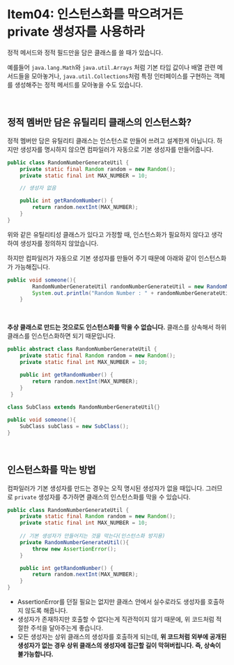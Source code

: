 # Item04: 인스턴스화를 막으려거든 private 생성자를 사용하라

정적 메서드와 정적 필드만을 담은 클래스를 쓸 때가 있습니다.

예를들어 `java.lang.Math`와 `java.util.Arrays` 처럼 기본 타입 값이나 배열 관련 메서드들을 모아놓거나, `java.util.Collections`처럼 특정 인터페이스를 구현하는 객체를 생성해주는 정적 메서드를 모아놓을 수도 있습니다.

</br >

## 정적 멤버만 담은 유틸리티 클래스의 인스턴스화?

정적 멤버만 담은 유틸리티 클래스는 인스턴스로 만들어 쓰려고 설계한게 아닙니다. 하지만 생성자를 명시하지 않으면 컴파일러가 자동으로 기본 생성자를 만들어줍니다.

~~~java
public class RandomNumberGenerateUtil {
    private static final Random random = new Random();
    private static final int MAX_NUMBER = 10;

    // 생성자 없음

    public int getRandomNumber() {
        return random.nextInt(MAX_NUMBER);
    }
}
~~~

위와 같은 유틸리티성 클래스가 있다고 가정할 때, 인스턴스화가 필요하지 않다고 생각하여 생성자를 정의하지 않았습니다.

하지만 컴파일러가 자동으로 기본 생성자를 만들어 주기 때문에 아래와 같이 인스턴스화가 가능해집니다.

~~~java
public void someone(){
        RandomNumberGenerateUtil randomNumberGenerateUtil = new RandomNumberGenerateUtil();
        System.out.println("Random Number : " + randomNumberGenerateUtil.getRandomNumber());
    }
~~~

</br >

**추상 클래스로 만드는 것으로도 인스턴스화를 막을 수 없습니다.** 클래스를 상속해서 하위 클래스를 인스턴스화하면 되기 때문입니다.

~~~java
public abstract class RandomNumberGenerateUtil {
    private static final Random random = new Random();
    private static final int MAX_NUMBER = 10;

    public int getRandomNumber() {
        return random.nextInt(MAX_NUMBER);
    }
 }
 
class SubClass extends RandomNumberGenerateUtil{}

public void someone(){
    SubClass subClass = new SubClass();
}
~~~

</br >

## 인스턴스화를 막는 방법

컴파일러가 기본 생성자를 만드는 경우는 오직 명시된 생성자가 없을 때입니다. 그러므로 `private` 생성자를 추가하면 클래스의 인스턴스화를 막을 수 있습니다.

~~~java
public class RandomNumberGenerateUtil {
    private static final Random random = new Random();
    private static final int MAX_NUMBER = 10;
    
    // 기본 생성자가 만들어지는 것을 막는다(인스턴스화 방지용)
    private RandomNumberGenerateUtil(){
        throw new AssertionError();
    }

    public int getRandomNumber() {
        return random.nextInt(MAX_NUMBER);
    }
}
~~~

- AssertionError를 던질 필요는 없지만 클래스 안에서 실수로라도 생성자를 호출하지 않도록 해줍니다.
- 생성자가 존재하지만 호출할 수 없다는게 직관적이지 않기 때문에, 위 코드처럼 적절한 주석을 달아주는게 좋습니다.
- 모든 생성자는 상위 클래스의 생성자를 호출하게 되는데, **위 코드처럼 외부에 공개된 생성자가 없는 경우 상위 클래스의 생성자에 접근할 길이 막혀버립니다. 즉, 상속이 불가능합니다.**

